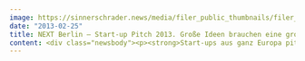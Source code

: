 ```yaml
---
image: https://sinnerschrader.news/media/filer_public_thumbnails/filer_public/09/16/091616f5-502e-4026-a3db-9d3befd8fb1f/varfoldersdjk8pxf42x64d8fxslz8jcc8fc0000gnttmpczhifd__480x288_q85_crop_subsampling-2_upscale.jpg
date: "2013-02-25"
title: NEXT Berlin – Start-up Pitch 2013. Große Ideen brauchen eine große Bühne! Jetzt anmelden
content: <div class="newsbody"><p><strong>Start-ups aus ganz Europa pitchen vielversprechende Ideen bei der NEXT13 am 23. &amp; 24. April in Berlin +++ Die Telekom unterstützt die Konferenz zusammen mit ihrem Inkubator hub&#58;raum als Partner des Start-up-Tracks +++ Pitch-Gewinner erhält internationale Aufmerksamkeit und ein wertvolles Preispaket</strong></p><p>Berlin, 25. Februar 2013 – Wer hat genug Drive und Nerven, sich und seine Start-up-Idee bei der NEXT Berlin zu präsentieren? Auf der Trendkonferenz der digitalen Wirtschaft am 23. und 24. April erhalten Start-ups aus ganz Europa die Chance, ihre Innovationen live auf großer Bühne im Berliner Congress Center (bcc) vorzustellen. Die Anmeldungsphase für den internationalen Pitch läuft seit zwei Wochen auf <a href="http&#58;//www.nextberlin.eu/startups">nextberlin.eu/startups</a> und endet am 8. März 2013. Ab heute kann die Community  von ihr favorisierte Bewerber in die nächste Runde wählen. Das Voting dafür endet am 29. März. Eine Expertenjury wählt dann die 12 Finalisten aus den Top 30 der Community aus. Vertreter des Telekom-Inkubators hub&#58;raum, aufstrebende Entrepreneure, VCs und Medienvertreter werden als Mitglieder der Jury fungieren.</p><p>Die Finalisten erhalten die Chance, ihre Visionen und Geschäftsmodelle live auf der NEXT Start-up-Bühne zu präsentieren. In diesem Jahr wird die NEXT Berlin sich noch stärker auf die unternehmerische Szene Europas fokussieren. Nach dem großen Vorjahreserfolg werden die Deutsche Telekom und ihr Inkubator hub&#58;raum dieses Mal sogar an beiden Konferenztagen Gastgeber des Start-up-Tracks sein. Am ersten Tag wird sich das Programm um relevante Themen für Start-ups drehen; am zweiten wird <a href="http&#58;//nextberlin.eu/2012/05/hermione-way-at-next-berlin-2012/">Hermione Way</a> (Newspepper, TNW) durch die Pitch-Sessions führen.</p><p>Dem Gewinner wird auf der Hauptbühne ein von hub&#58;raum, SinnerSchrader und piâbo geschnürtes Start-up-Paket überreicht. Dieses wird wertvolle Sachpreise, etwa ein Mentoring-Programm und eine PR-Beratung, sowie eine Geldprämie enthalten.</p><p>Wer kann teilnehmen? Um bei der NEXT13 dabei zu sein, müssen Start-ups diese Voraussetzungen erfüllen&#58;</p><ul><li>Ihre Geschäftsidee ist eine Lösung für ein konkretes Nutzer-Problem und hat großes Marktpotenzial.</li><li>Sie planen ihre Geschäftstätigkeit in Europa.</li><li>Sie sind ein Team bestehend aus mindestens zwei Gründern.</li><li>Das Unternehmen wurde innerhalb des vergangenen Jahres gegründet.</li><li>Sie sind derzeit auf der Suche nach einer Startfinanzierung von max. 500.000 Euro.</li><li>Der Unternehmenssektor liegt im Bereich Internet-Ökosysteme, digitale Medien oder Telekommunikation.</li></ul><p>Start-ups im Bereich "Connected Living / Home" haben außerdem die Chance sich für den NEXT Special Award zu bewerben.</p><p>Auf <a href="http&#58;//www.nextberlin.eu">nextberlin.eu</a> sind aktuelle Informationen über die NEXT Berlin, Videos der letztjährigen Teilnehmer und Gewinner sowie das NEXT-Blog mit Trends aus der digitalen Welt zu finden.<br/> </p><p><strong>Über NEXT Berlin</strong><br/>Die Konferenz NEXT Berlin hat sich in den vergangenen Jahren als wichtiger Agendasetter für die Themen der digitalen Wirtschaft in Europa etabliert. Business Developer, Marketing-Experten und Entrepreneure lassen sich in Vorträgen und Workshops zu digitalen Wirtschaftstrends von international renommierte Vordenkern und Führungskräften inspirieren. Zum achten Mal richtet die Digitalagentur SinnerSchrader die Konferenz am 23. &amp; 24. April in Berlin aus, erstmals im bcc am Berliner Alexanderplatz. Bis zu 2.000 Teilnehmer werden erwartet. Schwerpunktmäßig wird sich die NEXT13 auf zwei Bühnen mit den Themen unsichtbare Technologien, neue Interfaces, mit dem Maker-Movement sowie der steigenden Relevanz unterschiedlicher Nutzungs-Kontexte befassen. Start-ups erhalten eine eigene Plattform für ihre Pitches und Themen. Der Leitgedanke der diesjährigen Konferenz lautet “Here be Dragons”, ein Aufruf, sich mutig in neue, unbekannte Gebiete vorzuwagen. Keynote-Sprecher sind u. a. Harper Reed (Obamas CTO für dessen Wiederwahlkampagne), Start-up Guru Yossi Vardi, Robert Scoble (Scobleizer), Autor Bruce Sterling und Thomas Kiessling (Telekom).</p><p><strong>Über SinnerSchrader</strong><br/>SinnerSchrader gehört zu den führenden Digitalagenturen in Europa. SinnerSchrader entwickelt interaktive Strategien, Plattformen und Applikationen, die radikale Beziehungen zwischen Konsumenten und Marken schaffen. In der SinnerSchrader-Gruppe arbeiten mehr als 400 Mitarbeiter an den Standorten Hamburg, Frankfurt am Main, München, Berlin, Prag und Hannover für Kunden wie Allianz, comdirect bank, Holy Fashion Group, REWE, simyo, ŠKODA, Tchibo und TUI. SinnerSchrader wurde 1996 gegründet und ist seit 1999 börsennotiert.</p><p><strong>Über Deutsche Telekom</strong><br/>Die Deutsche Telekom ist mit mehr als 131 Millionen Mobilfunkkunden sowie 33 Millionen Festnetz- und über 17 Millionen Breitbandanschlüssen eines der führenden integrierten Telekommunikationsunternehmen weltweit. Die Deutsche Telekom erschließt konsequent Wachstumsbereiche und entwickelt sich dabei ihrer Unternehmensvision „Meine erste Wahl für vernetztes Leben und Arbeiten“ folgend zunehmend zum Multiproduktunternehmen. Neben dem klassischen Anschlussgeschäft liegt der Fokus auf dem Ausbau der bereits in 2010 initiierten Innovations- und Wachstumsbereiche&#58; Mobiles Internet, Vernetztes Zuhause, Internet-Angebote, T-Systems und Cloud-Dienste sowie Intelligente Netze in den Bereichen Energie, Gesundheit und Automobil.</p></div>
---
```

